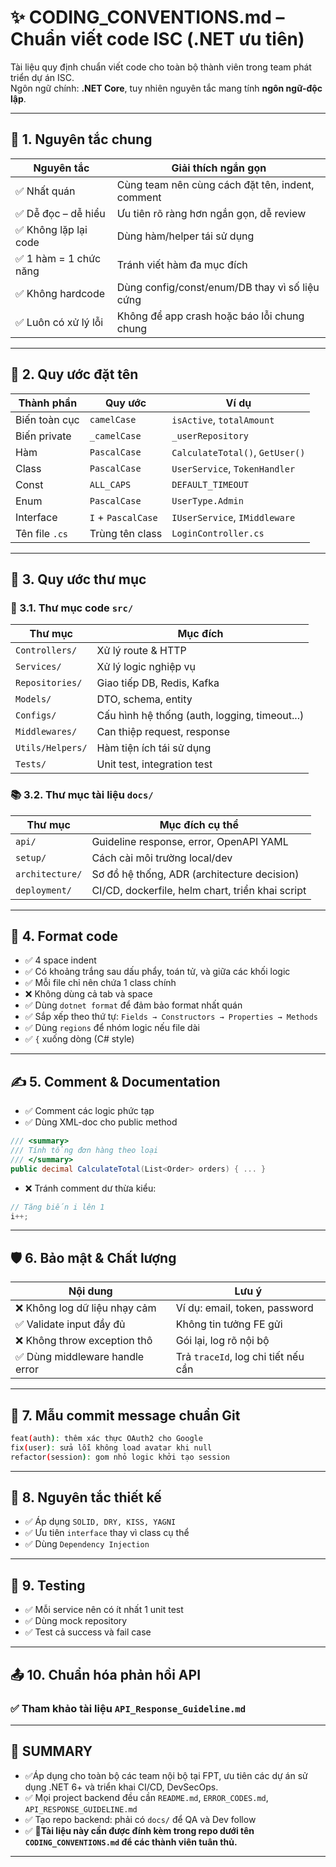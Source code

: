# ✨ CODING_CONVENTIONS.md – Chuẩn viết code ISC (.NET ưu tiên)

Tài liệu quy định chuẩn viết code cho toàn bộ thành viên trong team phát triển dự án ISC.  
Ngôn ngữ chính: **.NET Core**, tuy nhiên nguyên tắc mang tính **ngôn ngữ-độc lập**.

---

## 📌 1. Nguyên tắc chung

| Nguyên tắc                  | Giải thích ngắn gọn                                         |
|-----------------------------|--------------------------------------------------------------|
| ✅ Nhất quán                | Cùng team nên cùng cách đặt tên, indent, comment             |
| ✅ Dễ đọc – dễ hiểu         | Ưu tiên rõ ràng hơn ngắn gọn, dễ review                      |
| ✅ Không lặp lại code       | Dùng hàm/helper tái sử dụng                                 |
| ✅ 1 hàm = 1 chức năng      | Tránh viết hàm đa mục đích                                 |
| ✅ Không hardcode           | Dùng config/const/enum/DB thay vì số liệu cứng               |
| ✅ Luôn có xử lý lỗi        | Không để app crash hoặc báo lỗi chung chung                 |

---

## 📁 2. Quy ước đặt tên

| Thành phần      | Quy ước       | Ví dụ                         |
|------------------|----------------|-------------------------------|
| Biến toàn cục             | `camelCase`    | `isActive`, `totalAmount`     |
| Biến private              | `_camelCase`   | `_userRepository` |
| Hàm              | `PascalCase`   | `CalculateTotal()`, `GetUser()` |
| Class            | `PascalCase`   | `UserService`, `TokenHandler` |
| Const            | `ALL_CAPS`   | `DEFAULT_TIMEOUT` |
| Enum     | `PascalCase`   | `UserType.Admin` |
| Interface        | `I` + `PascalCase`   | `IUserService`, `IMiddleware` |
| Tên file `.cs`   | Trùng tên class| `LoginController.cs`          |

---

## 🧱 3. Quy ước thư mục

### 📂 3.1. Thư mục code `src/`

| Thư mục         | Mục đích                                      |
|------------------|-----------------------------------------------|
| `Controllers/`   | Xử lý route & HTTP                           |
| `Services/`      | Xử lý logic nghiệp vụ                        |
| `Repositories/`  | Giao tiếp DB, Redis, Kafka                   |
| `Models/`        | DTO, schema, entity                          |
| `Configs/`       | Cấu hình hệ thống (auth, logging, timeout...)|
| `Middlewares/`   | Can thiệp request, response                  |
| `Utils/Helpers/` | Hàm tiện ích tái sử dụng                    |
| `Tests/`         | Unit test, integration test                  |

### 📚 3.2. Thư mục tài liệu `docs/`

| Thư mục          | Mục đích cụ thể                                   |
|------------------|----------------------------------------------------|
| `api/`           | Guideline response, error, OpenAPI YAML           |
| `setup/`         | Cách cài môi trường local/dev                    |
| `architecture/`  | Sơ đồ hệ thống, ADR (architecture decision)       |
| `deployment/`    | CI/CD, dockerfile, helm chart, triển khai script |

---

## 🎨 4. Format code

- ✅ 4 space indent
- ✅ Có khoảng trắng sau dấu phẩy, toán tử, và giữa các khối logic
- ✅ Mỗi file chỉ nên chứa 1 class chính
- ❌ Không dùng cả tab và space
- ✅ Dùng `dotnet format` để đảm bảo format nhất quán
- ✅ Sắp xếp theo thứ tự: `Fields → Constructors → Properties → Methods`
- ✅ Dùng `regions` để nhóm logic nếu file dài
- ✅ `{` xuống dòng (C# style)

---

## ✍️ 5. Comment & Documentation

- ✅ Comment các logic phức tạp
- ✅ Dùng XML-doc cho public method

```csharp
/// <summary>
/// Tính tổng đơn hàng theo loại
/// </summary>
public decimal CalculateTotal(List<Order> orders) { ... }
```

- ❌ Tránh comment dư thừa kiểu:
```csharp
// Tăng biến i lên 1
i++;
```

---

## 🛡 6. Bảo mật & Chất lượng

| Nội dung                 | Lưu ý                                               |
|--------------------------|-----------------------------------------------------|
| ❌ Không log dữ liệu nhạy cảm | Ví dụ: email, token, password                  |
| ✅ Validate input đầy đủ | Không tin tưởng FE gửi                            |
| ❌ Không throw exception thô | Gói lại, log rõ nội bộ                         |
| ✅ Dùng middleware handle error | Trả `traceId`, log chi tiết nếu cần         |

---

## 🛌 7. Mẫu commit message chuẩn Git

```bash
feat(auth): thêm xác thực OAuth2 cho Google
fix(user): sửa lỗi không load avatar khi null
refactor(session): gom nhỏ logic khởi tạo session
```

---

## 🧠 8. Nguyên tắc thiết kế
- ✅ Áp dụng `SOLID, DRY, KISS, YAGNI`
- ✅ Ưu tiên `interface` thay vì class cụ thể
- ✅ Dùng `Dependency Injection`

---

## 💪 9. Testing

- ✅ Mỗi service nên có ít nhất 1 unit test
- ✅ Dùng mock repository
- ✅ Test cả success và fail case

---

## 📤 10. Chuẩn hóa phản hồi API

### ✅ Tham khảo tài liệu `API_Response_Guideline.md`

---

## 📌 SUMMARY

- ✅Áp dụng cho toàn bộ các team nội bộ tại FPT, ưu tiên các dự án sử dụng .NET 6+ và triển khai CI/CD, DevSecOps.
- ✅ Mọi project backend đều cần `README.md`, `ERROR_CODES.md`, `API_RESPONSE_GUIDELINE.md`
- ✅ Tạo repo backend: phải có `docs/` để QA và Dev follow
- ✅ 🌟**Tài liệu này cần được đính kèm trong repo dưới tên `CODING_CONVENTIONS.md` để các thành viên tuân thủ.**

---

